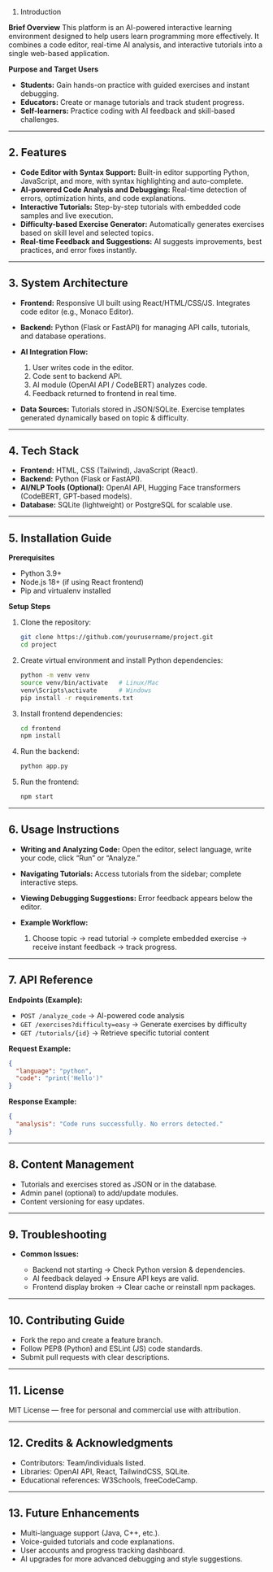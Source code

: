 1. Introduction

**Brief Overview**
This platform is an AI-powered interactive learning environment designed to help users learn programming more effectively. It combines a code editor, real-time AI analysis, and interactive tutorials into a single web-based application.

**Purpose and Target Users**

* **Students:** Gain hands-on practice with guided exercises and instant debugging.
* **Educators:** Create or manage tutorials and track student progress.
* **Self-learners:** Practice coding with AI feedback and skill-based challenges.

---

## 2. Features

* **Code Editor with Syntax Support:** Built-in editor supporting Python, JavaScript, and more, with syntax highlighting and auto-complete.
* **AI-powered Code Analysis and Debugging:** Real-time detection of errors, optimization hints, and code explanations.
* **Interactive Tutorials:** Step-by-step tutorials with embedded code samples and live execution.
* **Difficulty-based Exercise Generator:** Automatically generates exercises based on skill level and selected topics.
* **Real-time Feedback and Suggestions:** AI suggests improvements, best practices, and error fixes instantly.

---

## 3. System Architecture

* **Frontend:** Responsive UI built using React/HTML/CSS/JS. Integrates code editor (e.g., Monaco Editor).
* **Backend:** Python (Flask or FastAPI) for managing API calls, tutorials, and database operations.
* **AI Integration Flow:**

  1. User writes code in the editor.
  2. Code sent to backend API.
  3. AI module (OpenAI API / CodeBERT) analyzes code.
  4. Feedback returned to frontend in real time.
* **Data Sources:** Tutorials stored in JSON/SQLite. Exercise templates generated dynamically based on topic & difficulty.

---

## 4. Tech Stack

* **Frontend:** HTML, CSS (Tailwind), JavaScript (React).
* **Backend:** Python (Flask or FastAPI).
* **AI/NLP Tools (Optional):** OpenAI API, Hugging Face transformers (CodeBERT, GPT-based models).
* **Database:** SQLite (lightweight) or PostgreSQL for scalable use.

---

## 5. Installation Guide

**Prerequisites**

* Python 3.9+
* Node.js 18+ (if using React frontend)
* Pip and virtualenv installed

**Setup Steps**

1. Clone the repository:

   ```bash
   git clone https://github.com/yourusername/project.git
   cd project
   ```
2. Create virtual environment and install Python dependencies:

   ```bash
   python -m venv venv
   source venv/bin/activate   # Linux/Mac
   venv\Scripts\activate      # Windows
   pip install -r requirements.txt
   ```
3. Install frontend dependencies:

   ```bash
   cd frontend
   npm install
   ```
4. Run the backend:

   ```bash
   python app.py
   ```
5. Run the frontend:

   ```bash
   npm start
   ```

---

## 6. Usage Instructions

* **Writing and Analyzing Code:** Open the editor, select language, write your code, click “Run” or “Analyze.”
* **Navigating Tutorials:** Access tutorials from the sidebar; complete interactive steps.
* **Viewing Debugging Suggestions:** Error feedback appears below the editor.
* **Example Workflow:**

  1. Choose topic → read tutorial → complete embedded exercise → receive instant feedback → track progress.

---

## 7. API Reference

**Endpoints (Example):**

* `POST /analyze_code` → AI-powered code analysis
* `GET /exercises?difficulty=easy` → Generate exercises by difficulty
* `GET /tutorials/{id}` → Retrieve specific tutorial content

**Request Example:**

```json
{
  "language": "python",
  "code": "print('Hello')"
}
```

**Response Example:**

```json
{
  "analysis": "Code runs successfully. No errors detected."
}
```

---

## 8. Content Management

* Tutorials and exercises stored as JSON or in the database.
* Admin panel (optional) to add/update modules.
* Content versioning for easy updates.

---

## 9. Troubleshooting

* **Common Issues:**

  * Backend not starting → Check Python version & dependencies.
  * AI feedback delayed → Ensure API keys are valid.
  * Frontend display broken → Clear cache or reinstall npm packages.

---

## 10. Contributing Guide

* Fork the repo and create a feature branch.
* Follow PEP8 (Python) and ESLint (JS) code standards.
* Submit pull requests with clear descriptions.

---

## 11. License

MIT License — free for personal and commercial use with attribution.

---

## 12. Credits & Acknowledgments

* Contributors: Team/individuals listed.
* Libraries: OpenAI API, React, TailwindCSS, SQLite.
* Educational references: W3Schools, freeCodeCamp.

---

## 13. Future Enhancements

* Multi-language support (Java, C++, etc.).
* Voice-guided tutorials and code explanations.
* User accounts and progress tracking dashboard.
* AI upgrades for more advanced debugging and style suggestions.

